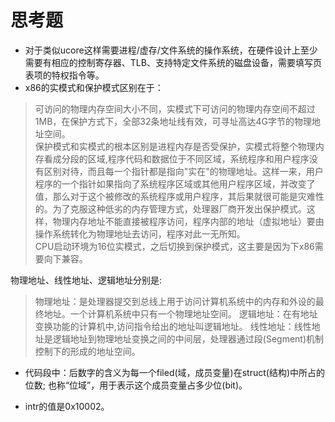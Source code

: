 # 思考题
* 对于类似ucore这样需要进程/虚存/文件系统的操作系统，在硬件设计上至少需要有相应的控制寄存器、TLB、支持特定文件系统的磁盘设备，需要填写页表项的特权指令等。
* x86的实模式和保护模式区别在于：

>可访问的物理内存空间大小不同，实模式下可访问的物理内存空间不超过1MB，在保护方式下，全部32条地址线有效，可寻址高达4G字节的物理地址空间。  
保护模式和实模式的根本区别是进程内存是否受保护，实模式将整个物理内存看成分段的区域,程序代码和数据位于不同区域，系统程序和用户程序没有区别对待，而且每一个指针都是指向"实在"的物理地址。这样一来，用户程序的一个指针如果指向了系统程序区域或其他用户程序区域，并改变了值，那么对于这个被修改的系统程序或用户程序，其后果就很可能是灾难性的。为了克服这种低劣的内存管理方式，处理器厂商开发出保护模式。这样，物理内存地址不能直接被程序访问，程序内部的地址（虚拟地址）要由操作系统转化为物理地址去访问，程序对此一无所知。  
CPU启动环境为16位实模式，之后切换到保护模式，这主要是因为下x86需要向下兼容。

物理地址、线性地址、逻辑地址分别是:  

>物理地址：是处理器提交到总线上用于访问计算机系统中的内存和外设的最终地址。一个计算机系统中只有一个物理地址空间。 逻辑地址：在有地址变换功能的计算机中,访问指令给出的地址叫逻辑地址。 线性地址：线性地址是逻辑地址到物理地址变换之间的中间层，处理器通过段(Segment)机制控制下的形成的地址空间。

* 代码段中：后数字的含义为每一个filed(域，成员变量)在struct(结构)中所占的位数; 也称“位域”，用于表示这个成员变量占多少位(bit)。

* intr的值是0x10002。